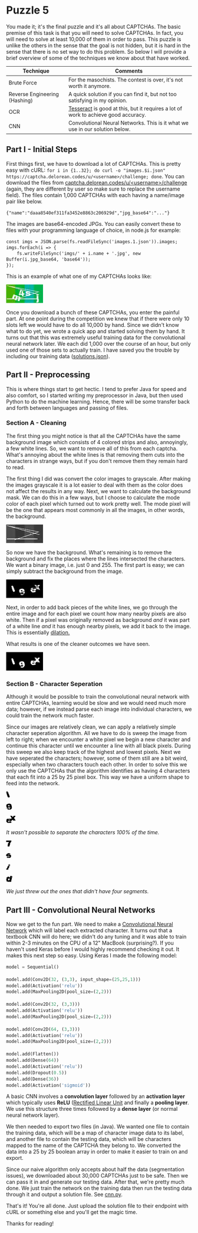 Puzzle 5
========

You made it; it's the final puzzle and it's all about CAPTCHAs. The basic premise of this task is that you will need to solve CAPTCHAs. In fact, you will need to solve at least 10,000 of them in order to pass. This puzzle is unlike the others in the sense that the goal is not hidden, but it is hard in the sense that there is no set way to do this problem. So below I will provide a brief overview of some of the techniques we know about that have worked.

| Technique   | Comments                                                                                                                |
|-------------|-------------------------------------------------------------------------------------------------------------------------|
| Brute Force | For the masochists. The contest is over, it's not worth it anymore.                                                     |
| Reverse Engineering (Hashing)     | A quick solution if you can find it, but not too satisfying in my opinion.                                              |
| OCR         | [Tesseract](https://github.com/tesseract-ocr/) is good at this, but it requires a lot of work to achieve good accuracy. |
| CNN         | Convolutional Neural Networks. This is it what we use in our solution below.                                            |

Part I - Initial Steps
----------------------

First things first, we have to download a lot of CAPTCHAs. This is pretty easy with cURL: `for i in {1..32}; do curl -o "images.$i.json" https://captcha.delorean.codes/u/<username>/challenge; done`. You can download the files from [captcha.delorean.codes/u/\<username>/challenge](https://captcha.delorean.codes/u/<username>/challenge) (again, they are different by user so make sure to replace the username field). The files contain 1,000 CAPTCHAs with each having a name/image pair like below.

```
{"name":"daaa8540ef311fa3452e8863c206929d","jpg_base64":"..."}
```

The images are base64-encoded JPGs. You can easily convert these to files with your programming language of choice, in node.js for example:

```
const imgs = JSON.parse(fs.readFileSync('images.1.json')).images;
imgs.forEach(i => {
    fs.writeFileSync('imgs/' + i.name + '.jpg', new Buffer(i.jpg_base64, 'base64'));
});
```

This is an example of what one of my CAPTCHAs looks like:

![captcha.jpg](captcha.jpg)

Once you download a bunch of these CAPTCHAs, you enter the painful part. At one point during the competition we knew that if there were only 10 slots left we would have to do all 10,000 by hand. Since we didn't know what to do yet, we wrote a quick app and started solving them by hand. It turns out that this was extremely useful training data for the convolutional neural network later. We each did 1,000 over the course of an hour, but only used one of those sets to actually train. I have saved you the trouble by including our training data ([solutions.json](solutions.json)).

Part II - Preprocessing
-----------------------

This is where things start to get hectic. I tend to prefer Java for speed and also comfort, so I started writing my preprocessor in Java, but then used Python to do the machine learning. Hence, there will be some transfer back and forth between languages and passing of files.

### Section A - Cleaning

The first thing you might notice is that all the CAPTCHAs have the same background image which consists of 4 colored strips and also, annoyingly, a few white lines. So, we want to remove all of this from each captcha. What's annoying about the white lines is that removing them cuts into the characters in strange ways, but if you don't remove them they remain hard to read.

The first thing I did was convert the color images to grayscale. After making the images grayscale it is a lot easier to deal with them as the color does not affect the results in any way. Next, we want to calculate the background mask. We can do this in a few ways, but I choose to calculate the mode color of each pixel which turned out to work pretty well. The mode pixel will be the one that appears most commonly in all the images, in other words, the background.

![mode.png](mode.png)

So now we have the background. What's remaining is to remove the background and fix the places where the lines intersected the characters. We want a binary image, i.e. just 0 and 255. The first part is easy; we can simply subtract the background from the image.

![step1.jpg](step1.jpg)

Next, in order to add back pieces of the white lines, we go through the entire image and for each pixel we count how many nearby pixels are also white. Then if a pixel was originally removed as background *and* it was part of a white line *and* it has enough nearby pixels, we add it back to the image. This is essentially [dilation.](https://homepages.inf.ed.ac.uk/rbf/HIPR2/dilate.htm)

What results is one of the cleaner outcomes we have seen.

![step2.png](step2.png)

### Section B - Character Seperation

Although it would be possible to train the convolutional neural network with entire CAPTCHAs, learning would be slow and we would need much more data; however, if we instead parse each image into individual characters, we could train the network much faster.

Since our images are relatively clean, we can apply a relatively simple character seperation algorithm. All we have to do is sweep the image from left to right; when we encounter a white pixel we begin a new character and continue this character until we encounter a line with all black pixels. During this sweep we also keep track of the highest and lowest pixels. Next we have seperated the characters; however, some of them still are a bit weird, especially when two characters touch each other. In order to solve this we only use the CAPTCHAs that the algorithm identifies as having 4 characters that each fit into a 25 by 25 pixel box. This way we have a uniform shape to feed into the network.


![segment_fail/fail1.png](segment_fail/fail1.png)

![segment_fail/fail2.png](segment_fail/fail2.png)

![segment_fail/fail3.png](segment_fail/fail3.png)

*It wasn't possible to separate the characters 100% of the time.*

![segment/fail1.png](segment/1.png)

![segment/fail2.png](segment/2.png)

![segment/fail3.png](segment/3.png)

![segment/fail4.png](segment/4.png)

*We just threw out the ones that didn't have four segments.*

Part III - Convolutional Neural Networks
----------------------------------------

Now we get to the fun part. We need to make a [Convolutional Neural Network](https://en.wikipedia.org/wiki/Convolutional_neural_network) which will label each extracted character. It turns out that a textbook CNN will do here; we didn't do any tuning and it was able to train within 2-3 minutes on the CPU of a 12" MacBook (surprising?). If you haven't used Keras before I would highly recommend checking it out. It makes this next step so easy. Using Keras I made the following model:

```python
model = Sequential()

model.add(Conv2D(32, (3,3), input_shape=(25,25,1)))
model.add(Activation('relu'))
model.add(MaxPooling2D(pool_size=(2,2)))

model.add(Conv2D(32, (3,3)))
model.add(Activation('relu'))
model.add(MaxPooling2D(pool_size=(2,2)))

model.add(Conv2D(64, (3,3)))
model.add(Activation('relu'))
model.add(MaxPooling2D(pool_size=(2,2)))

model.add(Flatten())
model.add(Dense(64))
model.add(Activation('relu'))
model.add(Dropout(0.5))
model.add(Dense(36))
model.add(Activation('sigmoid'))
```

A basic CNN involves a **convolution layer** followed by an **activation layer** which typically uses **ReLU** ([Rectified Linear Unit](https://en.wikipedia.org/wiki/Rectifier_(neural_networks)) and finally a **pooling layer**. We use this structure three times followed by a **dense layer** (or normal neural network layer).

We then needed to export two files (in Java). We wanted one file to contain the training data, which will be a map of character image data to its label, and another file to contain the testing data, which will be characters mapped to the name of the CAPTCHA they belong to. We converted the data into a 25 by 25 boolean array in order to make it easier to train on and export.

Since our naive algorithm only accepts about half the data (segmentation issues), we downloaded about 30,000 CAPTCHAs just to be safe. Then we can pass it in and generate our testing data. After that, we're pretty much done. We just train the network on the training data then run the testing data through it and output a solution file. See [cnn.py](cnn.py).

That's it! You're all done. Just upload the solution file to their endpoint with cURL or something else and you'll get the magic time.

Thanks for reading!
